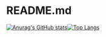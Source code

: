 # README.md

[![Anurag's GitHub stats](https://github-readme-stats.vercel.app/api?username=airmomo)](https://github.com/anuraghazra/github-readme-stats)[![Top Langs](https://github-readme-stats.vercel.app/api/top-langs/?username=airmomo&hide_progress=true)](https://github.com/anuraghazra/github-readme-stats)
